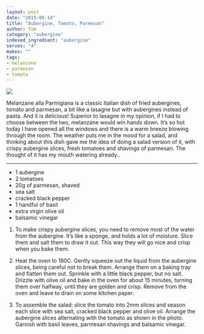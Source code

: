 ```yaml
---
layout: post
date: "2015-09-14"
title: "Aubergine, Tomato, Parmesan"
author: Tom
category: "aubergine"
indexed_ingredient: "aubergine"
serves: "4"
makes: ""
tags:
- melanzane
- parmesan
- tomato
---
```

<img src="https://s3.eu-west-2.amazonaws.com/grubdaily/aubergine_tomato_parmesan.jpg" />

Melanzane alla Parmigiana is a classic Italian dish of fried aubergines, tomato and parmesan, a bit like a lasagne but with aubergines instead of pasta. And it is delicious! Superior to lasagne in my opinion, if I had to choose between the two, melanzane  would win hands down. It’s so hot today I have opened all the windows and there is a warm breeze blowing through the room. The weather puts me in the mood for a salad, and thinking about this dish gave me the idea of doing a salad version of it, with crispy aubergine slices, fresh tomatoes and shavings of parmesan. The thought of it has my mouth watering already..

---
* 1 aubergine
* 2 tomatoes
* 20g of parmesan, shaved
* sea salt
* cracked black pepper
* 1 handful of basil
* extra virgin olive oil
* balsamic vinegar

1. To make crispy aubergine slices, you need to remove most of the water from the aubergine. It’s like a sponge, and holds a lot of moisture. Slice them and salt them to draw it out. This way they will go nice and crisp when you bake them.

2. Heat the oven to 180C. Gently squeeze out the liquid from the aubergine slices, being careful not to break them. Arrange them on a baking tray and flatten them out. Sprinkle with a little black pepper, but no salt. Drizzle with olive oil and bake in the oven for about 15 minutes, turning them over halfway, until they are golden and crisp. Remove from the oven and leave to drain on some kitchen paper.

3. To assemble the salad: slice the tomato into 2mm slices and season each slice with sea salt, cracked black pepper and olive oil. Arrange the aubergine slices alternating with the tomato as shown in the photo. Garnish with basil leaves, parmesan shavings and balsamic vinegar.
